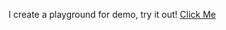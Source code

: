 I create a playground for demo, try it out!
[Click Me](https://stackblitz.com/edit/spurv-playground?embed=1&file=index.js)
